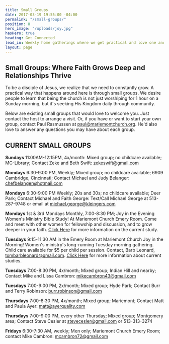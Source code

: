 ```yaml
---
title: Small Groups
date: 2017-03-19 19:55:00 -04:00
permalink: "/small-groups/"
position: 8
hero_image: "/uploads/joy.jpg"
hasHero: true
heading: Get Connected
lead_in: Weekly home gatherings where we get practical and love one another.
layout: page
---
```



## Small Groups: Where Faith Grows Deep and Relationships Thrive

To be a disciple of Jesus, we realize that we need to constantly grow. A practical way that happens around here is through small groups. We desire people to learn that being the church is not just worshiping for 1 hour on a Sunday morning, but it's seeking His Kingdom daily through community.

Below are existing small groups that would love to welcome you.  Just contact the host to arrange a visit.  Or, if you have or want to start your own group, contact Paul Rasmussen at paul@mariemontchurch.org.  He'd also love to answer any questions you may have about each group.

## CURRENT SMALL GROUPS

**Sundays**
11:00AM-12:15PM, 4x/month: Mixed group; no childcare available; MC-Library; Contact Zeke and Beth Swift: zekeswift@gmail.com

**Mondays**
6:30-9:00 PM, Weekly; Mixed group; no childcare available; 6909 Cambridge, Cincinnati; Contact Michael and Judy Belanger: chefbelanger@hotmail.com

**Mondays**
6:30-9:00 PM Weekly; 20s and 30s; no childcare available; Deer Park; Contact Michael and Faith George: Text/Call Michael George at 513-287-9748 or email at michael.george@kleingers.com

**Mondays**
1st & 3rd Mondays Monthly, 7:00-8:30 PM;
Joy in the Evening Women's Ministry Bible Study! At Mariemont Church Emery Room. Come and meet with other women for fellowship and discussion, and to grow deeper in your faith.
[Click Here](https://mariemontchurch.org/womens-ministry/) for more information on the current study. 

**Tuesdays**
9:15-11:30 AM in the Emery Room at Mariemont Church
Joy in the Morning!
Women's ministry's long-running Tuesday morning gathering. Child care available for $5 per child per session.
Contact, Barb Leonard, tombarbleonard@gmail.com.
[Click Here](https://mariemontchurch.org/womens-ministry/) for more information about current studies.

**Tuesdays**
7:00-8:30 PM, 4x/month; Mixed group; Indian Hill and nearby; Contact Mike and Lissa Cambron: mikecambron43@gmail.com

**Tuesdays**
7:00-9:00 PM, 2x/month; Mixed group; Hyde Park; Contact Burr and Terry Robinson: burr.robinson@gmail.com

**Thursdays**
7:00-8:30 PM, 4x/month; Mixed group; Mariemont; Contact Matt and Paula Ayer: matt@ayerquality.com

**Thursdays**
7:00-9:00 PM, every other Thursday; Mixed group; Montgomery area; Contact Steve Cesler at stevecesler@gmail.com or 513-313-3274

**Fridays**
6:30-7:30 AM, weekly; Men only; Mariemont Church Emery Room; contact Mike Cambron: mcambron72@gmail.com

